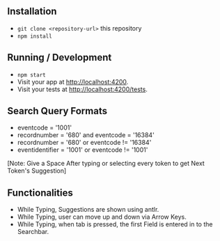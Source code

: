 ## Installation

* `git clone <repository-url>` this repository
* `npm install`

## Running / Development

* `npm start`
* Visit your app at [http://localhost:4200](http://localhost:4200).
* Visit your tests at [http://localhost:4200/tests](http://localhost:4200/tests).

## Search Query Formats

* eventcode = '1001'  
* recordnumber = '680' and eventcode = '16384'  
* recordnumber = '680' or eventcode != '16384'  
* eventidentifier = '1001' or eventcode != '1001'
  
[Note: Give a Space After typing or selecting every token to get Next Token's Suggestion]  

## Functionalities

* While Typing, Suggestions are shown using antlr.  
* While Typing, user can move up and down via Arrow Keys.  
* While Typing, when tab is pressed, the first Field is entered in to the Searchbar.  

